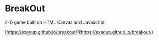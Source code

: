 # BreakOut

2-D game built on HTML Canvas and Javascript.

[https://exanup.github.io/breakout/](https://exanup.github.io/breakout/)

